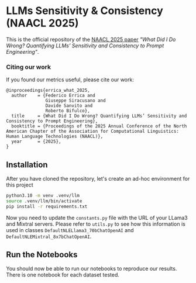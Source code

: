 # LLMs Sensitivity & Consistency (NAACL 2025)

This is the official repository of the [NAACL 2025 paper](https://arxiv.org/abs/2406.12334) _"What Did I Do Wrong? Quantifying LLMs’ Sensitivity and Consistency to Prompt Engineering"_.

### Citing our work

If you found our metrics useful, please cite our work:
```
@inproceedings{errica_what_2025,
  author    = {Federico Errica and
               Giuseppe Siracusano and
               Davide Sanvito and
               Roberto Bifulco},
  title     = {What Did I Do Wrong? Quantifying LLMs’ Sensitivity and Consistency to Prompt Engineering},
  booktitle = {Proceedings of the 2025 Annual Conference of the North American Chapter of the Association for Computational Linguistics: Human Language Technologies (NAACL)},
  year      = {2025},
}
```

## Installation

After you have cloned the repository, let's create an ad-hoc environment for this project

```bash
python3.10 -m venv .venv/llm
source .venv/llm/bin/activate
pip install -r requirements.txt
```
Now you need to update the `constants.py` file with the URL of your LLama3 and Mixtral servers. 
Please refer to `utils.py` to see how this information is used in classes `DefaultNLELlama3_70bChatOpenAI` and `DefaultNLEMixtral_8x7bChatOpenAI`.

## Run the Notebooks
You should now be able to run our notebooks to reproduce our results. There is one notebook for each dataset tested.
